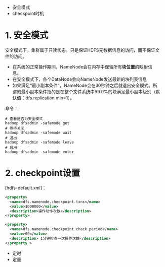 * 安全模式
* checkpoint时机

# 1. 安全模式

安全模式下，集群属于只读状态。只是保证HDFS元数据信息的访问，而不保证文件的访问。

* 在系统的正常操作期间，NameNode会在内存中保留所有**块位置**的映射信息。
* 在安全模式下，各个DataNode会向NameNode发送最新的块列表信息
* 如果满足“最小副本条件”，NameNode会在30秒钟之后就退出安全模式。所谓的最小副本条件指的是在整个文件系统中99.9%的块满足最小副本级别（默认值：dfs.replication.min=1）。

命令：

```
# 查看是否为安全模式
hadoop dfsadmin -safemode get
# 等待关闭
hadoop dfsadmin -safemode wait
# 退出
hadoop dfsadmin -safemode leave
# 启用
hadoop dfsadmin -safemode enter
```

# 2. checkpoint设置

[hdfs-default.xml]：
```xml
<property>
  <name>dfs.namenode.checkpoint.txns</name>
  <value>1000000</value>
  <description>操作动作次数</description>
</property>

<property>
  <name>dfs.namenode.checkpoint.check.period</name>
  <value>60</value>
  <description> 1分钟检查一次操作次数</description>
</property >
```
* 定时
* 定量
